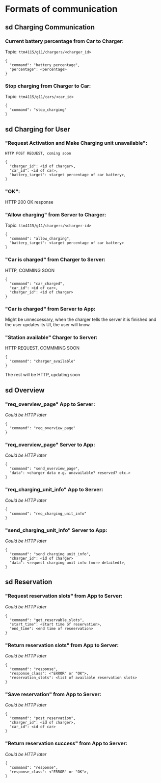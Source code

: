 # Formats of communication

## sd Charging Communication

### Current battery percentage from Car to Charger:
Topic: `ttm4115/g11/chargers/<charger_id>`
```
{
  "command": "battery_percentage",
  "percentage": <percentage>
}
```

### Stop charging from Charger to Car:
Topic: `ttm4115/g11/cars/<car_id>`
```
{
  "command": "stop_charging"
}
```

## sd Charging for User
### "Request Activation and Make Charging unit unavailable":
`HTTP POST REQUEST, coming soon`
```
{
  "charger_id": <id of charger>,
  "car_id": <id of car>,
  "battery_target": <target percentage of car battery>,
}
```

### "OK":
HTTP 200 OK response

### "Allow charging" from Server to Charger:
Topic: `ttm4115/g11/chargers/<charger-id>`
```
{
  "command": "allow_charging",
  "battery_target": <target percentage of car battery>
}
```

### "Car is charged" from Charger to Server:
HTTP, COMMING SOON
```
{
  "command": "car_charged",
  "car_id": <id of car>,
  "charger_id": <id of charger>
}
```

### "Car is charged" from Server to App:
Might be unneccessary, when the charger tells the server it is finished and the user updates its UI, the user will know.

### "Station available" Charger to Server:
HTTP REQUEST, COMMMING SOON
```
{
  "command": "charger_available"
}
```

The rest will be HTTP, updating soon
## sd Overview
### "req_overview_page" App to Server:
_Could be HTTP later_
```
{
  "command": "req_overview_page"
}
```

### "req_overview_page" Server to App:
_Could be HTTP later_
```
{
  "command": "send_overview_page",
  "data": <charger data e.g. unavailable? reserved? etc.>
}
```

### "req_charging_unit_info" App to Server:
_Could be HTTP later_
```
{
  "command": "req_charging_unit_info"
}
```

### "send_charging_unit_info" Server to App:
_Could be HTTP later_
```
{
  "command": "send_charging_unit_info",
  "charger_id": <id of charger>
  "data": <request charging unit info (more detailed)>,
}
```

## sd Reservation
### "Request reservation slots" from App to Server:
_Could be HTTP later_
```
{
  "command": "get_reservable_slots",
  "start_time": <start time of reservation>,
  "end_time": <end time of reseervation>
}
```

### "Return reservation slots" from App to Server:
_Could be HTTP later_
```
{
  "command": "response",
  "response_class": <"ERROR" or "OK">,
  "reservation_slots": <list of available reservation slots>
}
```

### "Save reservation" from App to Server:
_Could be HTTP later_
```
{
  "command": "post_reservation",
  "charger_id": <id of charger>,
  "car_id": <id of car>
}
```

### "Return reservation success" from App to Server:
_Could be HTTP later_
```
{
  "command": "response",
  "response_class": <"ERROR" or "OK">,
}
```
